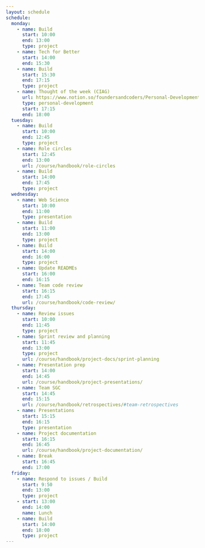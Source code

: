 ```yaml
---
layout: schedule
schedule:
  monday:
    - name: Build
      start: 10:00
      end: 13:00
      type: project
    - name: Tech for Better
      start: 14:00
      end: 15:30
    - name: Build
      start: 15:30
      end: 17:15
      type: project
    - name: Thought of the week (CIAG)
      url: https://www.notion.so/foundersandcoders/Personal-Development-91fe75c7e2cc4f989954108729a2c834
      type: personal-development
      start: 17:15
      end: 18:00
  tuesday:
    - name: Build
      start: 10:00
      end: 12:45
      type: project
    - name: Role circles
      start: 12:45
      end: 13:00
      url: /course/handbook/role-circles
    - name: Build
      start: 14:00
      end: 17:45
      type: project
  wednesday:
    - name: Web Science
      start: 10:00
      end: 11:00
      type: presentation
    - name: Build
      start: 11:00
      end: 13:00
      type: project
    - name: Build
      start: 14:00
      end: 16:00
      type: project
    - name: Update READMEs
      start: 16:00
      end: 16:15
    - name: Team code review
      start: 16:15
      end: 17:45
      url: /course/handbook/code-review/
  thursday:
    - name: Review issues
      start: 10:00
      end: 11:45
      type: project
    - name: Sprint review and planning
      start: 11:45
      end: 13:00
      type: project
      url: /course/handbook/project-docs/sprint-planning
    - name: Presentation prep
      start: 14:00
      end: 14:45
      url: /course/handbook/project-presentations/
    - name: Team SGC
      start: 14:45
      end: 15:15
      url: /course/handbook/retrospectives/#team-retrospectives
    - name: Presentations
      start: 15:15
      end: 16:15
      type: presentation
    - name: Project documentation
      start: 16:15
      end: 16:45
      url: /course/handbook/project-documentation/
    - name: Break
      start: 16:45
      end: 17:00
  friday:
    - name: Respond to issues / Build
      start: 9:50
      end: 13:00
      type: project
    - start: 13:00
      end: 14:00
      name: Lunch
    - name: Build
      start: 14:00
      end: 18:00
      type: project
---
```

